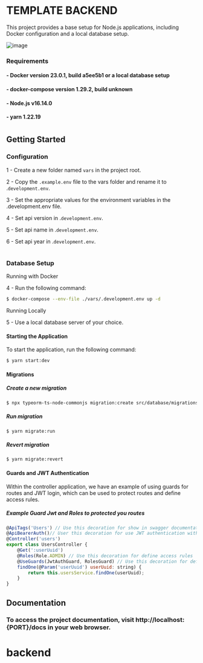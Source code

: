 # **TEMPLATE BACKEND**
This project provides a base setup for Node.js applications, including Docker configuration and a local database setup.

![image](https://github.com/Akag-Digital/template-project-nestjs/assets/83480339/fd874e6d-76b3-41e2-a62c-ea2ea35aea47)


### **Requirements** 

#### - Docker version 23.0.1, build a5ee5b1 or a local database setup

#### - docker-compose version 1.29.2, build unknown

#### - Node.js v16.14.0

#### - yarn 1.22.19

#

## **Getting Started**

### **Configuration**

1 - Create a new folder named `vars` in the project root.

2 - Copy the `.example.env` file to the vars folder and rename it to .`development.env`.

3 - Set the appropriate values for the environment variables in the .development.env file.

4 - Set api version in .`development.env`.

5 - Set api name in .`development.env`.

6 - Set api year in .`development.env`.

#

### **Database Setup**

Running with Docker

4 - Run the following command:

```bash
$ docker-compose --env-file ./vars/.development.env up -d
```

Running Locally

5 - Use a local database server of your choice.

#### Starting the Application

To start the application, run the following command:

```bash
$ yarn start:dev
```

#### Migrations

##### Create a new migration
```bash
$ npx typeorm-ts-node-commonjs migration:create src/database/migrations/{name-you-migrate}
```

##### Run migration
```bash
$ yarn migrate:run
```

##### Revert migration
```bash
$ yarn migrate:revert
```

#### Guards and JWT Authentication

Within the controller application, we have an example of using guards for routes and JWT login, which can be used to protect routes and define access rules.

##### Example Guard Jwt and Roles to protected you routes
```js
@ApiTags('Users') // Use this decoration for show in swagger documentation
@ApiBearerAuth()// User this decoration for use JWT authentication with Bearer authentication
@Controller('users')
export class UsersController {
    @Get(':userUuid')
    @Roles(Role.ADMIN) // Use this decoration for define access rules
    @UseGuards(JwtAuthGuard, RolesGuard) // Use this decoration for define guards for you routes
    findOne(@Param('userUuid') userUuid: string) {
        return this.usersService.findOne(userUuid);
    }
}
```
## Documentation

### **To access the project documentation, visit http://localhost:{PORT}/docs in your web browser.**
# backend
